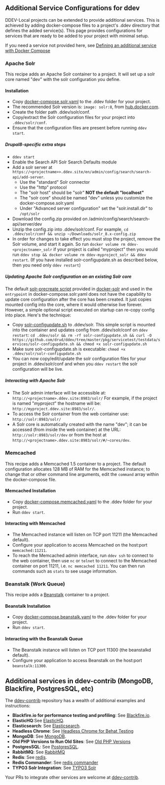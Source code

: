 ## Additional Service Configurations for ddev

DDEV-Local projects can be extended to provide additional services. This is achieved by adding docker-compose files to a project's .ddev directory that defines the added service(s). This page provides configurations for services that are ready to be added to your project with minimal setup.

If you need a service not provided here, see [Defining an additional service with Docker Compose](custom-compose-files.md)

### Apache Solr

This recipe adds an Apache Solr container to a project. It will set up a solr core named "dev" with the solr configuration you define.

#### Installation

* Copy [docker-compose.solr.yaml](https://github.com/drud/ddev/tree/master/pkg/servicetest/testdata/TestServices/docker-compose.solr.yaml) to the .ddev folder for your project.
* The recommended Solr version is: `image: solr:8`, from [hub.docker.com](https://hub.docker.com/_/solr/).
* Create the folder path .ddev/solr/conf.
* Copy/extract the Solr configuration files for your project into `.ddev/solr/conf`.
* Ensure that the configuration files are present before running `ddev start`.

##### Drupal8-specific extra steps

* `ddev start`
* Enable the Search API Solr Search Defaults module
* Add a solr server at `https://<projectname>>.ddev.site/en/admin/config/search/search-api/add-server`.
    * Use the "standard" Solr connector
    * Use the "http" protocol
    * The "solr host" should be "solr" **NOT the default "localhost"**
    * The "solr core" should be named "dev" unless you customize the docker-compose.solr.yaml
    * Under "Advanced server configuration" set the "solr.install.dir" to `/opt/solr`
* Download the config.zip provided on /admin/config/search/search-api/server/dev
* Unzip the config.zip into .ddev/solr/conf. For example, `cd .ddev/solr/conf && unzip ~/Downloads/solr_8.x-config.zip`
* In order for changes to take effect you must stop the project, remove the Solr volume, and start it again.  So run `docker volume rm ddev-<projectname>_solr` if your project is called "myproject" then you would run `ddev stop && docker volume rm ddev-myproject_solr && ddev restart`. (If you have installed solr-configupdate.sh as described below, then you need only `ddev restart`)

##### Updating Apache Solr configuration on an existing Solr core

The default [solr-precreate script](https://github.com/docker-solr/docker-solr/blob/master/scripts/solr-precreate) provided in [docker-solr](https://github.com/docker-solr/docker-solr) and used in the `entrypoint` in docker-compose.solr.yaml does not have the capability to update core configuration after the core has been created. It just copies mounted config into the core, where it would otherwise live forever. However, a simple optional script executed on startup can re-copy config into place. Here's the technique:

* Copy [solr-configupdate.sh](https://github.com/drud/ddev/tree/master/pkg/servicetest/testdata/TestServices/solr-configupdate.sh) to .ddev/solr. This simple script is mounted into the container and updates config from .ddev/solr/conf on `ddev restart`: `cd .ddev/solr && rm -rf solr-configupdate.sh && curl -O https://github.com/drud/ddev/tree/master/pkg/servicetest/testdata/services/solr-configupdate.sh && chmod +x solr-configupdate.sh`
* Make sure solr-configupdate.sh is executable: `chmod +x .ddev/solr/solr-configupdate.sh`
* You can now copy/edit/update the solr configuration files for your project in .ddev/solr/conf and when you `ddev restart` the solr configuration will be live.

##### Interacting with Apache Solr

* The Solr admin interface will be accessible at: `http://<projectname>.ddev.site:8983/solr/` For example, if the project is named "_myproject_" the hostname will be: `http://myproject.ddev.site:8983/solr/`.
* To access the Solr container from the web container use: `http://solr:8983/solr/`
* A Solr core is automatically created with the name "dev"; it can be accessed (from inside the web container) at the URL: `http://solr:8983/solr/dev` or from the host at `http://<projectname>.ddev.site:8983/solr/#/~cores/dev`.

### Memcached

This recipe adds a Memcached 1.5 container to a project. The default configuration allocates 128 MB of RAM for the Memcached instance; to change that or other command line arguments, edit the `command` array within the docker-compose file.

#### Memcached Installation

* Copy [docker-compose.memcached.yaml](https://github.com/drud/ddev/tree/master/pkg/servicetest/testdata/TestServices/docker-compose.memcached.yaml) to the .ddev folder for your project.
* Run `ddev start`.

#### Interacting with Memcached

* The Memcached instance will listen on TCP port 11211 (the Memcached default).
* Configure your application to access Memcached on the host:port `memcached:11211`.
* To reach the Memcached admin interface, run `ddev ssh` to connect to the web container, then use `nc` or `telnet` to connect to the Memcached container on port 11211, i.e. `nc memcached 11211`. You can then run commands such as `stats` to see usage information.

### Beanstalk (Work Queue)

This recipe adds a [Beanstalk](https://beanstalkd.github.io/) container to a project.

#### Beanstalk Installation

* Copy [docker-compose.beanstalk.yaml](https://github.com/drud/ddev/tree/master/pkg/servicetest/testdata/TestServices/docker-compose.beanstalkd.yaml) to the .ddev folder for your project.
* Run `ddev start`.

#### Interacting with the Beanstalk Queue

* The Beanstalk instance will listen on TCP port 11300 (the beanstalkd default).
* Configure your application to access Beanstalk on the host:port `beanstalk:11300`.

## Additional services in ddev-contrib (MongoDB, Blackfire, PostgresSQL, etc)

The [ddev-contrib](https://github.com/drud/ddev-contrib) repository has a wealth of additional examples and instructions:

* **Blackfire.io for performance testing and profiling**: See [Blackfire.io](https://github.com/drud/ddev-contrib/blob/master/docker-compose-services/blackfire).
* **ElasticHQ**:See [ElasticHQ](https://github.com/drud/ddev-contrib/blob/master/docker-compose-services/elastichq).
* **Elasticsearch**: See [Elasticsearch](https://github.com/drud/ddev-contrib/blob/master/docker-compose-services/elasticsearch).
* **Headless Chrome**: See [Headless Chrome for Behat Testing](https://github.com/drud/ddev-contrib/blob/master/docker-compose-services/headless-chrome)
* **MongoDB**: See [MongoDB](https://github.com/drud/ddev-contrib/blob/master/docker-compose-services/mongodb).
* **Old PHP Versions to Run Old Sites**: See [Old PHP Versions](https://github.com/drud/ddev-contrib/blob/master/docker-compose-services/old_php)
* **PostgresSQL**: See [PostgresSQL](https://github.com/drud/ddev-contrib/blob/master/docker-compose-services/postgres).
* **RabbitMQ**: See [RabbitMQ](https://github.com/drud/ddev-contrib/blob/master/docker-compose-services/rabbitmq)
* **Redis**: See [redis](https://github.com/drud/ddev-contrib/blob/master/docker-compose-services/redis).
* **Redis Commander**: See [redis commander](https://github.com/drud/ddev-contrib/blob/master/docker-compose-services/redis-commander)
* **TYPO3 Solr Integration**: See [TYPO3 Solr](https://github.com/drud/ddev-contrib/blob/master/docker-compose-services/typo3-solr)

Your PRs to integrate other services are welcome at [ddev-contrib](https://github.com/drud/ddev-contrib).
